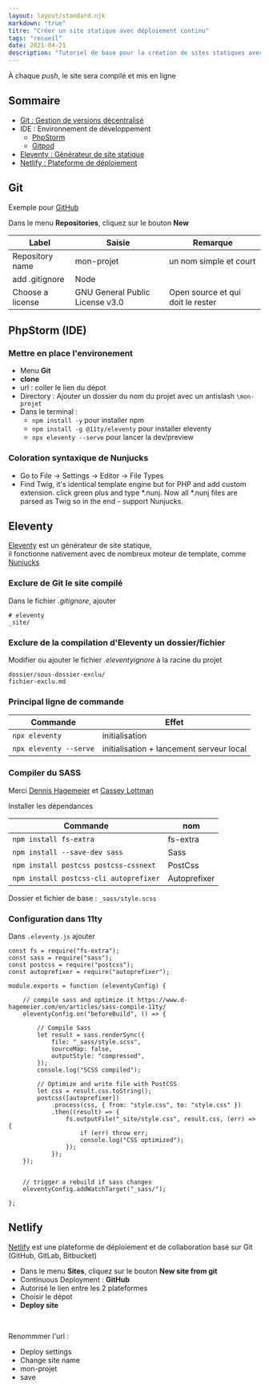 ```yaml
---
layout: layout/standard.njk
markdown: "true"
titre: "Créer un site statique avec déploiement continu"
tags: "recueil"
date: 2021-04-21
description: "Tutoriel de base pour la création de sites statiques avec Eleventy et Netlify"
---
```


À chaque *push*, le site sera compilé et mis en ligne


## Sommaire

<ul class="ul-sommaire mb-l">
  <li>
    <a class="lien-niveau2" href="#git">Git : Gestion de versions décentralisé</a>
  </li>
  <li>
    <span class="mb-xs">IDE : Environnement de développement</span>
    <ul>
      <li>
        <a class="lien-niveau2" href="#phpStorm">PhpStorm</a>
      </li>
      <li>
        <a class="lien-niveau2" href="{{ metadata.siteUrl }}/recueil/gitpod/">Gitpod</a>
      </li>
    </ul>
  </li>
  <li>
    <a class="lien-niveau2" href="#eleventy">Eleventy : Générateur de site statique</a>
  </li>
  <li>
    <a class="lien-niveau2" href="#netlify">Netlify : Plateforme de déploiement</a>
  </li>
</ul>






## <a name="git"></a> Git

Exemple pour [GitHub](https://github.com)

Dans le menu **Repositories**, cliquez sur le bouton  **New**


|Label|Saisie|Remarque|
|-----|------|--------|
|Repository name | mon-projet | un nom simple et court|
|add .gitignore | Node | |
|Choose a license  | GNU General Public License v3.0 | Open source et qui doit le rester |







## <a name="phpStorm"></a> PhpStorm (IDE)

### Mettre en place l'environement

* Menu **Git**
* **clone**
* url : coller le lien du dépot
* Directory : Ajouter un dossier du nom du projet avec un antislash `\mon-projet`
* Dans le terminal :
    * `npm install -y` pour installer npm
    * `npm install -g @11ty/eleventy` pour installer eleventy
    * `npx eleventy --serve` pour lancer la dev/preview

### Coloration syntaxique de Nunjucks

* Go to File -> Settings -> Editor -> File Types
* Find Twig, it's identical template engine but for PHP and add custom extension. click green plus and type *.nunj. Now all *.nunj files are parsed as Twig so in the end - support Nunjucks.






## <a name="eleventy"></a> Eleventy

[Eleventy](https://github.com/11ty/eleventy) est un générateur de site statique, <br>
il fonctionne nativement avec de nombreux moteur de template, comme [Nunjucks](https://mozilla.github.io/nunjucks/templating.html)



### Exclure de Git le site compilé

Dans le fichier _.gitignore_, ajouter

```
# eleventy
_site/
```


### Exclure de la compilation d'Eleventy un dossier/fichier

Modifier ou ajouter le fichier _.eleventyignore_ à la racine du projet

```
dossier/sous-dossier-exclu/
fichier-exclu.md
```


### Principal ligne de commande

|Commande|Effet|
|--------|-----|
|`npx eleventy`|initialisation|
|`npx eleventy --serve`|initialisation + lancement serveur local|




### Compiler du SASS

Merci [Dennis Hagemeier](https://www.d-hagemeier.com/en/sass-compile-11ty/) et [Cassey Lottman](https://github.com/clottman/cassey-on-eleventy/pull/9/files)

Installer les dépendances

|Commande|nom|
|--------|-----|
|`npm install fs-extra`|fs-extra|
|`npm install --save-dev sass`|Sass|
|`npm install postcss postcss-cssnext`|PostCss|
|`npm install postcss-cli autoprefixer`|Autoprefixer|


Dossier et fichier de base : `_sass/style.scss`






### Configuration dans 11ty

Dans `.eleventy.js` ajouter

```
const fs = require("fs-extra");
const sass = require("sass");
const postcss = require("postcss");
const autoprefixer = require("autoprefixer");

module.exports = function (eleventyConfig) {

    // compile sass and optimize it https://www.d-hagemeier.com/en/articles/sass-compile-11ty/
    eleventyConfig.on("beforeBuild", () => {

        // Compile Sass
        let result = sass.renderSync({
            file: "_sass/style.scss",
            sourceMap: false,
            outputStyle: "compressed",
        });
        console.log("SCSS compiled");

        // Optimize and write file with PostCSS
        let css = result.css.toString();
        postcss([autoprefixer])
            .process(css, { from: "style.css", to: "style.css" })
            .then((result) => {
                fs.outputFile("_site/style.css", result.css, (err) => {
                    if (err) throw err;
                    console.log("CSS optimized");
                });
            });
    });


    // trigger a rebuild if sass changes
    eleventyConfig.addWatchTarget("_sass/");

};
```





## <a name="netlify"></a> Netlify

[Netlify](https://app.netlify.com/) est une plateforme de déploiement et de collaboration basé sur Git (GitHub, GitLab, Bitbucket)

* Dans le menu **Sites**, cliquez sur le bouton  **New site from git**
* Continuous Deployment : **GitHub**
* Autorisé le lien entre les 2 plateformes
* Choisir le dépot
* **Deploy site**

<br>

Renommmer l'url :

* Deploy settings
* Change site name
* mon-projet
* save
